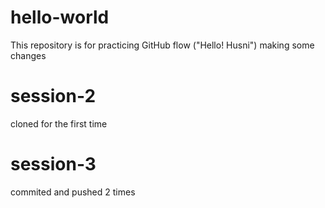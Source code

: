 # hello-world
This repository is for practicing GitHub flow 
("Hello! Husni") making some changes

#  session-2
cloned for the first time

# session-3
commited and pushed 2 times
